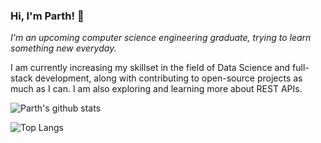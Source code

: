 ### Hi, I'm Parth! 👋

*I'm an upcoming computer science engineering graduate, trying to learn something new everyday.*

I am currently increasing my skillset in the field of Data Science and full-stack development, along with contributing to open-source projects as much as I can. I am also exploring and learning more about REST APIs.

<!--
**parth-panchal/parth-panchal** is a ✨ _special_ ✨ repository because its `README.md` (this file) appears on your GitHub profile.

Here are some ideas to get you started:

- 🔭 I’m currently working on ...
- 🌱 I’m currently learning ...
- 👯 I’m looking to collaborate on ...
- 🤔 I’m looking for help with ...
- 💬 Ask me about ...
- 📫 How to reach me: ...
- 😄 Pronouns: ...
- ⚡ Fun fact: ...
-->

![Parth's github stats](https://github-readme-stats.vercel.app/api?username=parth-panchal&count_private=true&hide_border=true&show_icons=true&include_all_commits=true&theme=tokyonight)

![Top Langs](https://github-readme-stats.vercel.app/api/top-langs/?username=parth-panchal&layout=compact&theme=tokyonight&hide_border=true&count_private=true)
